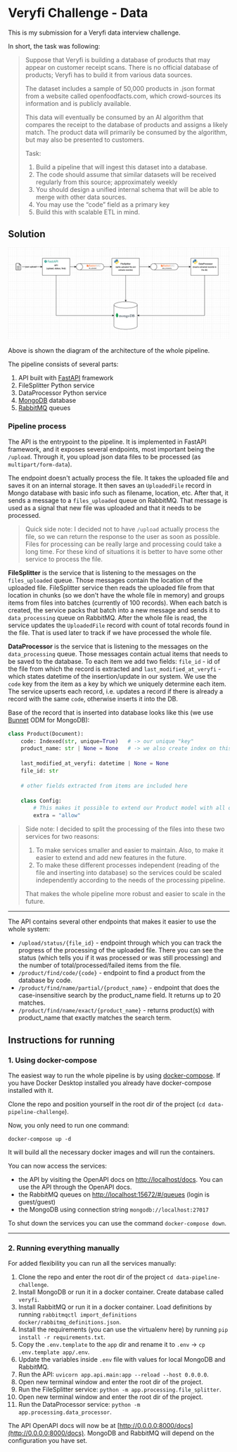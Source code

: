 # Veryfi Challenge - Data

This is my submission for a Veryfi data interview challenge. 

In short, the task was following:

> Suppose that Veryfi is building a database of products that may appear on customer receipt
scans. There is no official database of products; Veryfi has to build it from various data sources.
> 
> The dataset includes a sample of 50,000 products in .json format from a website called
openfoodfacts.com, which crowd-sources its information and is publicly available.
> 
> This data will eventually be consumed by an AI algorithm that compares the receipt to the
database of products and assigns a likely match. The product data will primarily be consumed by
the algorithm, but may also be presented to customers.
> 
> Task:
> 1. Build a pipeline that will ingest this dataset into a database.
>   1. The code should assume that similar datasets will be received regularly from this
source; approximately weekly
>   2. You should design a unified internal schema that will be able to merge with other
data sources.
>   3. You may use the “code” field as a primary key
> 2. Build this with scalable ETL in mind.



## Solution

![Architecture diagram](/images/diagram.png)

Above is shown the diagram of the architecture of the whole pipeline.

The pipeline consists of several parts:
1. API built with [FastAPI](https://fastapi.tiangolo.com/) framework
2. FileSplitter Python service
3. DataProcessor Python service
4. [MongoDB](https://www.mongodb.com/) database
5. [RabbitMQ](https://rabbitmq.com/) queues 


### Pipeline process
The API is the entrypoint to the pipeline. It is implemented in FastAPI framework, and it exposes several endpoints, 
most important being the `/upload`. Through it, you upload json data files to be processed (as `multipart/form-data`).

The endpoint doesn't actually process the file. It takes the uploaded file and saves it on an internal storage. It then
saves an `UploadedFile` record in Mongo database with basic info such as filename, location, etc. 
After that, it sends a message to a `files_uploaded` queue on RabbitMQ. That message is used as a signal that new file
was uploaded and that it needs to be processed.

> Quick side note: I decided not to have `/upload` actually process the file, so we can return the response to the user
> as soon as possible. Files for processing can be really large and processing could take a long time. For these
> kind of situations it is better to have some other service to process the file. 

**FileSplitter** is the service that is listening to the messages on the `files_uploaded` queue. Those messages
contain the location of the uploaded file. FileSplitter service then reads the uploaded file from that location in
chunks (so we don't have the whole file in memory) and groups items from files into batches (currently of 100 records).
When each batch is created, the service packs that batch into a new message and sends it to `data_processing` queue on
RabbitMQ. After the whole file is read, the service updates the `UploadedFile` record with count of total records 
found in the file. That is used later to track if we have processed the whole file.

**DataProcessor** is the service that is listening to the messages on the `data_processing` queue. Those messages
contain actual items that needs to be saved to the database. To each item we add two fields: `file_id` - id of the file
from which the record is extracted and `last_modified_at_veryfi` - which states datetime of the insertion/update in
our system. We use the `code` key from the item as a key by which we uniquely determine each item. The service upserts
each record, i.e. updates a record if there is already a record with the same `code`, otherwise inserts it into the DB.

Base of the record that is inserted into database looks like this (we use
[Bunnet](https://roman-right.github.io/bunnet/) ODM for MongoDB):
```python
class Product(Document):
    code: Indexed(str, unique=True)   # -> our unique "key"
    product_name: str | None = None   # -> we also create index on this field since it might be useful for find/search.

    last_modified_at_veryfi: datetime | None = None
    file_id: str
    
    # other fields extracted from items are included here
    
    class Config:
        # This makes it possible to extend our Product model with all other fields found in extracted items.
        extra = "allow"    


```

> Side note: I decided to split the processing of the files into these two services for two reasons:
> 1. To make services smaller and easier to maintain. Also, to make it easier to extend and add new features
> in the future.
> 2. To make these different processes independent (reading of the file and inserting into database) so the services
> could be scaled independently according to the needs of the processing pipeline.
>  
> That makes the whole pipeline more robust and easier to scale in the future.

---
The API contains several other endpoints that makes it easier to use the whole system:

- `/upload/status/{file_id}` - endpoint through which you can track the progress of the processing of the uploaded file.
There you can see the status (which tells you if it was processed or was still processing) and the number of 
total/processed/failed items from the file.
- `/product/find/code/{code}` - endpoint to find a product from the database by code.
- `/product/find/name/partial/{product_name}` - endpoint that does the case-insensitive search by the 
product_name field. It returns up to 20 matches.
- `/product/find/name/exact/{product_name}` - returns product(s) with product_name that exactly matches the search term.


## Instructions for running

### 1. Using docker-compose
The easiest way to run the whole pipeline is by using [docker-compose](https://docs.docker.com/compose/). If you have 
Docker Desktop installed you already have docker-compose installed with it.

Clone the repo and position yourself in the root dir of the project (`cd data-pipeline-challenge`).

Now, you only need to run one command:

```shell
docker-compose up -d
```

It will build all the necessary docker images and will run the containers. 

You can now access the services:
- the API by visiting the OpenAPI docs on [http://localhost/docs](http://localhost/docs). 
You can use the API through the OpenAPI docs.
- the RabbitMQ queues on [http://localhost:15672/#/queues](http://localhost:15672/#/queues) (login is guest/guest)
- the MongoDB using connection string `mongodb://localhost:27017`

To shut down the services you can use the command `docker-compose down`.

---

### 2. Running everything manually
For added flexibility you can run all the services manually:

1. Clone the repo and enter the root dir of the project `cd data-pipeline-challenge`.
2. Install MongoDB or run it in a docker container. Create database called `veryfi`.
3. Install RabbitMQ or run it in a docker container. Load definitions by running 
`rabbitmqctl import_definitions docker/rabbitmq_definitions.json`.
4. Install the requirements (you can use the virtualenv here) by running `pip install -r requirements.txt`.
5. Copy the `.env.template` to the `app` dir and rename it to `.env` -> `cp .env.template app/.env`. 
6. Update the variables inside `.env` file with values for local MongoDB and RabbitMQ.
7. Run the API: `uvicorn app.api.main:app --reload --host 0.0.0.0`.
8. Open new terminal window and enter the root dir of the project.
9. Run the FileSplitter service: `python -m app.processing.file_splitter`.
10. Open new terminal window and enter the root dir of the project.
11. Run the DataProcessor service: `python -m app.processing.data_processor`.

The API OpenAPI docs will now be at [http://0.0.0.0:8000/docs](http://0.0.0.0:8000/docs). MongoDB and RabbitMQ will 
depend on the configuration you have set.